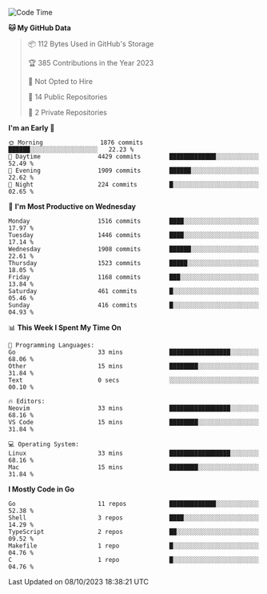 <!--START_SECTION:waka-->
![Code Time](http://img.shields.io/badge/Code%20Time-154%20hrs%2059%20mins-blue)

**🐱 My GitHub Data** 

> 📦 112 Bytes Used in GitHub's Storage 
 > 
> 🏆 385 Contributions in the Year 2023
 > 
> 🚫 Not Opted to Hire
 > 
> 📜 14 Public Repositories 
 > 
> 🔑 2 Private Repositories 
 > 
**I'm an Early 🐤** 

```text
🌞 Morning                1876 commits        ██████░░░░░░░░░░░░░░░░░░░   22.23 % 
🌆 Daytime                4429 commits        █████████████░░░░░░░░░░░░   52.49 % 
🌃 Evening                1909 commits        ██████░░░░░░░░░░░░░░░░░░░   22.62 % 
🌙 Night                  224 commits         █░░░░░░░░░░░░░░░░░░░░░░░░   02.65 % 
```
📅 **I'm Most Productive on Wednesday** 

```text
Monday                   1516 commits        ████░░░░░░░░░░░░░░░░░░░░░   17.97 % 
Tuesday                  1446 commits        ████░░░░░░░░░░░░░░░░░░░░░   17.14 % 
Wednesday                1908 commits        ██████░░░░░░░░░░░░░░░░░░░   22.61 % 
Thursday                 1523 commits        █████░░░░░░░░░░░░░░░░░░░░   18.05 % 
Friday                   1168 commits        ███░░░░░░░░░░░░░░░░░░░░░░   13.84 % 
Saturday                 461 commits         █░░░░░░░░░░░░░░░░░░░░░░░░   05.46 % 
Sunday                   416 commits         █░░░░░░░░░░░░░░░░░░░░░░░░   04.93 % 
```


📊 **This Week I Spent My Time On** 

```text
💬 Programming Languages: 
Go                       33 mins             █████████████████░░░░░░░░   68.06 % 
Other                    15 mins             ████████░░░░░░░░░░░░░░░░░   31.84 % 
Text                     0 secs              ░░░░░░░░░░░░░░░░░░░░░░░░░   00.10 % 

🔥 Editors: 
Neovim                   33 mins             █████████████████░░░░░░░░   68.16 % 
VS Code                  15 mins             ████████░░░░░░░░░░░░░░░░░   31.84 % 

💻 Operating System: 
Linux                    33 mins             █████████████████░░░░░░░░   68.16 % 
Mac                      15 mins             ████████░░░░░░░░░░░░░░░░░   31.84 % 
```

**I Mostly Code in Go** 

```text
Go                       11 repos            █████████████░░░░░░░░░░░░   52.38 % 
Shell                    3 repos             ████░░░░░░░░░░░░░░░░░░░░░   14.29 % 
TypeScript               2 repos             ██░░░░░░░░░░░░░░░░░░░░░░░   09.52 % 
Makefile                 1 repo              █░░░░░░░░░░░░░░░░░░░░░░░░   04.76 % 
C                        1 repo              █░░░░░░░░░░░░░░░░░░░░░░░░   04.76 % 
```




 Last Updated on 08/10/2023 18:38:21 UTC
<!--END_SECTION:waka-->
